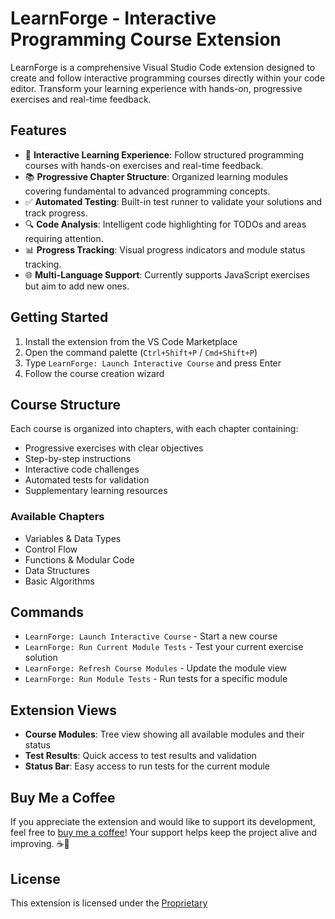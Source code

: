 # LearnForge - Interactive Programming Course Extension

LearnForge is a comprehensive Visual Studio Code extension designed to create and follow interactive programming courses directly within your code editor. Transform your learning experience with hands-on, progressive exercises and real-time feedback.

## Features

- 🎯 **Interactive Learning Experience**: Follow structured programming courses with hands-on exercises and real-time feedback.
- 📚 **Progressive Chapter Structure**: Organized learning modules covering fundamental to advanced programming concepts.
- ✅ **Automated Testing**: Built-in test runner to validate your solutions and track progress.
- 🔍 **Code Analysis**: Intelligent code highlighting for TODOs and areas requiring attention.
- 📊 **Progress Tracking**: Visual progress indicators and module status tracking.
- 🌐 **Multi-Language Support**: Currently supports JavaScript exercises but aim to add new ones.

## Getting Started

1. Install the extension from the VS Code Marketplace
2. Open the command palette (`Ctrl+Shift+P` / `Cmd+Shift+P`)
3. Type `LearnForge: Launch Interactive Course` and press Enter
4. Follow the course creation wizard

## Course Structure

Each course is organized into chapters, with each chapter containing:
- Progressive exercises with clear objectives
- Step-by-step instructions
- Interactive code challenges
- Automated tests for validation
- Supplementary learning resources

### Available Chapters

- Variables & Data Types
- Control Flow
- Functions & Modular Code
- Data Structures
- Basic Algorithms

## Commands

- `LearnForge: Launch Interactive Course` - Start a new course
- `LearnForge: Run Current Module Tests` - Test your current exercise solution
- `LearnForge: Refresh Course Modules` - Update the module view
- `LearnForge: Run Module Tests` - Run tests for a specific module

## Extension Views

- **Course Modules**: Tree view showing all available modules and their status
- **Test Results**: Quick access to test results and validation
- **Status Bar**: Easy access to run tests for the current module


## Buy Me a Coffee
If you appreciate the extension and would like to support its development, feel free to [buy me a coffee](https://buymeacoffee.com/vincentboillotdevalliere)! Your support helps keep the project alive and improving. ☕💖

## License 
This extension is licensed under the [Proprietary](LICENSE)